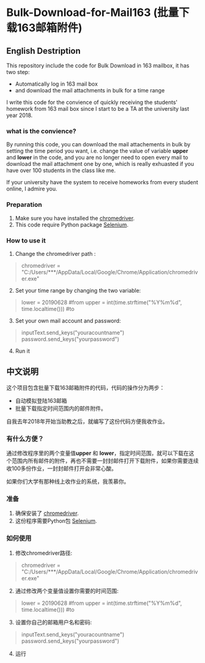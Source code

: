 # Bulk-Download-for-Mail163 (批量下载163邮箱附件)

## English Destription
This repository include  the code for Bulk Download in 163 mailbox, it has two step:
* Automatically log in 163 mail box
* and download the mail attachments in bulk for a time range

I write this code for the convience of quickly receiving the students' homework from 163 mail box since I start to be a TA at the university last year 2018.

### what is the convience?
By running this code, you can download the mail attachements in bulk by setting the time period you want, i.e. change the value of variable **upper** and **lower** in the code, and you are no longer need to open every mail to download the mail attachment one by one, which is really exhuasted if you have over 100 students in the class like me.

If your university have the system to receive homeworks from every student online, I admire you.

### Preparation
1. Make sure you have installed the [chromedriver](http://chromedriver.chromium.org/).
2. This code require Python package [Selenium](https://pypi.org/project/selenium/).

### How to use it
1. Change the  chromedriver path :
>  chromedriver = "C:/Users/***/AppData/Local/Google/Chrome/Application/chromedriver.exe"
2. Set your time range by changing the two variable:
> lower = 20190628      #from
  upper = int(time.strftime("%Y%m%d", time.localtime()))  #to

3.  Set your own mail account and password:
> inputText.send_keys("youracountname")
> password.send_keys("yourpassword")
4. Run it

## 中文说明
这个项目包含批量下载163邮箱附件的代码，代码的操作分为两步：
* 自动模拟登陆163邮箱
* 批量下载指定时间范围内的邮件附件。

自我去年2018年开始当助教之后，就编写了这份代码方便我收作业。

### 有什么方便？
通过修改程序里的两个变量值**upper** 和 **lower**，指定时间范围，就可以下载在这个范围内所有邮件的附件，再也不需要一封封邮件打开下载附件，如果你需要连续收100多份作业，一封封邮件打开会非常心酸。

如果你们大学有那种线上收作业的系统，我羡慕你。

### 准备
1. 确保安装了 [chromedriver](http://chromedriver.chromium.org/).
2. 这份程序需要Python包 [Selenium](https://pypi.org/project/selenium/).

### 如何使用
1. 修改chromedriver路径:
>  chromedriver = "C:/Users/***/AppData/Local/Google/Chrome/Application/chromedriver.exe"
2. 通过修改两个变量值设置你需要的时间范围:
> lower = 20190628      #from
  upper = int(time.strftime("%Y%m%d", time.localtime()))  #to

3. 设置你自己的邮箱用户名和密码:
> inputText.send_keys("youracountname")
> password.send_keys("yourpassword")
4. 运行
